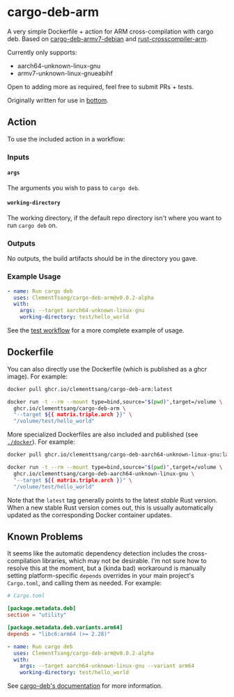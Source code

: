 # cargo-deb-arm

A very simple Dockerfile + action for ARM cross-compilation with cargo deb. Based on [cargo-deb-armv7-debian](https://github.com/ebbflow-io/cargo-deb-armv7-debian)
and [rust-crosscompiler-arm](https://github.com/dlecan/rust-crosscompiler-arm).

Currently only supports:

- aarch64-unknown-linux-gnu
- armv7-unknown-linux-gnueabihf

Open to adding more as required, feel free to submit PRs + tests.

Originally written for use in [bottom](https://github.com/ClementTsang/bottom).

## Action

To use the included action in a workflow:

### Inputs

#### `args`

The arguments you wish to pass to `cargo deb`.

#### `working-directory`

The working directory, if the default repo directory isn't where you want to run `cargo deb` on.

### Outputs

No outputs, the build artifacts should be in the directory you gave.

### Example Usage

```yaml
- name: Run cargo deb
  uses: ClementTsang/cargo-deb-arm@v0.0.2-alpha
  with:
    args: --target aarch64-unknown-linux-gnu
    working-directory: test/hello_world
```

See the [test workflow](./.github/workflows/test.yml) for a more complete example of usage.

## Dockerfile

You can also directly use the Dockerfile (which is published as a ghcr image). For example:

```bash
docker pull ghcr.io/clementtsang/cargo-deb-arm:latest

docker run -t --rm --mount type=bind,source="$(pwd)",target=/volume \
  ghcr.io/clementtsang/cargo-deb-arm \
  "--target ${{ matrix.triple.arch }}" \
  "/volume/test/hello_world"
```

More specialized Dockerfiles are also included and published (see [`./docker`](./docker/)). For example:

```bash
docker pull ghcr.io/clementtsang/cargo-deb-aarch64-unknown-linux-gnu:latest

docker run -t --rm --mount type=bind,source="$(pwd)",target=/volume \
  ghcr.io/clementtsang/cargo-deb-aarch64-unknown-linux-gnu \
  "--target ${{ matrix.triple.arch }}" \
  "/volume/test/hello_world"
```

Note that the `latest` tag generally points to the latest *stable* Rust version. When a new stable Rust version comes out, this is usually automatically updated as the corresponding Docker container updates.

## Known Problems

It seems like the automatic dependency detection includes the cross-compilation libraries, which may not be desirable. I'm not sure how to resolve this at the moment, but a (kinda bad) workaround is manually setting platform-specific `depends` overrides in your main project's `Cargo.toml`, and calling them as needed. For example:

```toml
# Cargo.toml

[package.metadata.deb]
section = "utility"

[package.metadata.deb.variants.arm64]
depends = "libc6:arm64 (>= 2.28)"
```

```yaml
- name: Run cargo deb
  uses: ClementTsang/cargo-deb-arm@v0.0.2-alpha
  with:
    args: --target aarch64-unknown-linux-gnu --variant arm64
    working-directory: test/hello_world
```

See [cargo-deb's documentation](https://github.com/kornelski/cargo-deb#packagemetadatadebvariantsname) for more information.
